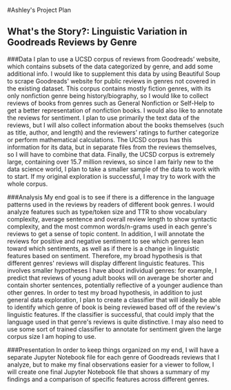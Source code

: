 #Ashley's Project Plan
## What's the Story?: Linguistic Variation in Goodreads Reviews by Genre


###Data
I plan to use a UCSD corpus of reviews from Goodreads’ website, which contains subsets of the data categorized by genre, and add some additional info. I would like to supplement this data by using Beautiful Soup to scrape Goodreads' website for public reviews in genres not covered in the existing dataset. This corpus contains mostly fiction genres, with its only nonfiction genre being history/biography, so I would like to collect reviews of books from genres such as General Nonfiction or Self-Help to get a better representation of nonfiction books. I would also like to annotate the reviews for sentiment. I plan to use primarily the text data of the reviews, but I will also collect information about the books themselves (such as title, author, and length) and the reviewers’ ratings to further categorize or perform mathematical calculations. The UCSD corpus has this information for its data, but in separate files from the reviews themselves, so I will have to combine that data. Finally, the UCSD corpus is extremely large, containing over 15.7 million reviews, so since I am fairly new to the data science world, I plan to take a smaller sample of the data to work with to start. If my original exploration is successful, I may try to work with the whole corpus. 

###Analysis
My end goal is to see if there is a difference in the language patterns used in the reviews by readers of different book genres. I would analyze features such as type/token size and TTR to show vocabulary complexity, average sentence and overall review length to show syntactic complexity, and the most common words/n-grams used in each genre's reviews to get a sense of topic content. In addition, I will annotate the reviews for positive and negative sentiment to see which genres lean toward which sentiments, as well as if there is a change in linguistic features based on sentiment. Therefore, my broad hypothesis is that different genres' reviews will display different linguistic features. This involves smaller hypotheses I have about individual genres: for example, I predict that reviews of young adult books will on average be shorter and contain shorter sentences, potentially reflective of a younger audience than other genres. In order to test my broad hypothesis, in addition to just general data exploration, I plan to create a classifier that will ideally be able to identify which genre of book is being reviewed based off of the review's linguistic features. If the classifier is successful, that could imply that the language used in that genre's reviews is quite distinctive. I may also need to use some sort of trained classifier to annotate for sentiment given the large corpus size I am hoping to use.

###Presentation
In order to keep things organized on my end, I will have a separate Jupyter Notebook file for each genre of Goodreads reviews that I analyze, but to make my final observations easier for a viewer to follow, I will create one final Jupyter Notebook file that shows a summary of my findings and a comparison of specific features across different genres. 